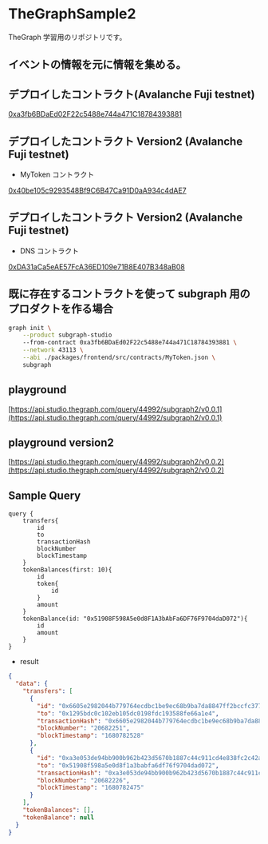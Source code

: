 # TheGraphSample2

TheGraph 学習用のリポジトリです。

## イベントの情報を元に情報を集める。

## デプロイしたコントラクト(Avalanche Fuji testnet)

[0xa3fb6BDaEd02F22c5488e744a471C18784393881](https://testnet.snowtrace.io/address/0xa3fb6BDaEd02F22c5488e744a471C18784393881)

## デプロイしたコントラクト Version2 (Avalanche Fuji testnet)

- MyToken コントラクト

[0x40be105c9293548Bf9C6B47Ca91D0aA934c4dAE7](https://testnet.snowtrace.io/address/0x40be105c9293548Bf9C6B47Ca91D0aA934c4dAE7#code)

## デプロイしたコントラクト Version2 (Avalanche Fuji testnet)

- DNS コントラクト

[0xDA31aCa5eAE57FcA36ED109e71B8E407B348aB08](https://testnet.snowtrace.io/address/0xDA31aCa5eAE57FcA36ED109e71B8E407B348aB08#code)

## 既に存在するコントラクトを使って subgraph 用のプロダクトを作る場合

```bash
graph init \
    --product subgraph-studio
    --from-contract 0xa3fb6BDaEd02F22c5488e744a471C18784393881 \
    --network 43113 \
    --abi ./packages/frontend/src/contracts/MyToken.json \
    subgraph
```

## playground

[https://api.studio.thegraph.com/query/44992/subgraph2/v0.0.1](https://api.studio.thegraph.com/query/44992/subgraph2/v0.0.1)

## playground version2

[https://api.studio.thegraph.com/query/44992/subgraph2/v0.0.2](https://api.studio.thegraph.com/query/44992/subgraph2/v0.0.2)

## Sample Query

```graph
query {
    transfers{
        id
        to
        transactionHash
        blockNumber
        blockTimestamp
    }
    tokenBalances(first: 10){
        id
        token{
            id
        }
        amount
    }
    tokenBalance(id: "0x51908F598A5e0d8F1A3bAbFa6DF76F9704daD072"){
        id
        amount
    }
}
```

- result

```json
{
  "data": {
    "transfers": [
      {
        "id": "0x6605e2982044b779764ecdbc1be9ec68b9ba7da8847ff2bccfc37736423f56f701000000",
        "to": "0x1295bdc0c102eb105dc0198fdc193588fe66a1e4",
        "transactionHash": "0x6605e2982044b779764ecdbc1be9ec68b9ba7da8847ff2bccfc37736423f56f7",
        "blockNumber": "20682251",
        "blockTimestamp": "1680782528"
      },
      {
        "id": "0xa3e053de94bb900b962b423d5670b1887c44c911cd4e838fc2c42aa2cbcea02100000000",
        "to": "0x51908f598a5e0d8f1a3babfa6df76f9704dad072",
        "transactionHash": "0xa3e053de94bb900b962b423d5670b1887c44c911cd4e838fc2c42aa2cbcea021",
        "blockNumber": "20682226",
        "blockTimestamp": "1680782475"
      }
    ],
    "tokenBalances": [],
    "tokenBalance": null
  }
}
```
